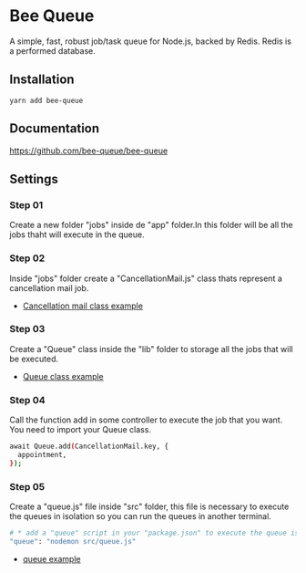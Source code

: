 # Bee Queue
A simple, fast, robust job/task queue for Node.js, backed by Redis.
Redis is a performed database.

## Installation
	yarn add bee-queue


## Documentation
https://github.com/bee-queue/bee-queue


## Settings

### Step 01
Create a new folder "jobs" inside de "app" folder.In this folder will be all the jobs thaht will execute in the queue.

### Step 02
Inside "jobs" folder create a "CancellationMail.js" class thats represent a cancellation mail job.
* [Cancellation mail class example]( https://github.com/AlvaroYmagawa/GoStack08/blob/master/Node.js/Bee-Queue/CancellationMail.txt)

### Step 03
Create a "Queue" class inside the "lib" folder to storage all the jobs that will be executed.
* [Queue class example](https://github.com/AlvaroYmagawa/GoStack08/blob/master/Node.js/Bee-Queue/Queue.txt)

### Step 04
Call the function add in some controller to execute the job that you want.
You need to import your Queue class.
```bash
await Queue.add(CancellationMail.key, {
  appointment,
});
```

### Step 05
Create a "queue.js" file inside "src" folder, this file is necessary to execute the queues in isolation so you can run the queues in another terminal.
```bash
# * add a "queue" script in your "package.json" to execute the queue isolated.
"queue": "nodemon src/queue.js"
```
* [queue example](https://github.com/AlvaroYmagawa/GoStack08/blob/master/Node.js/Bee-Queue/queue.txt)





